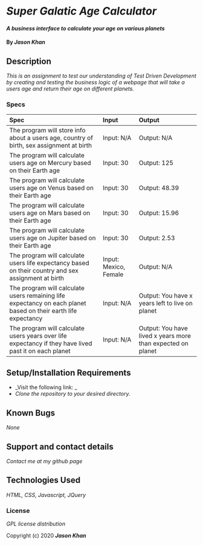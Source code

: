 # _Super Galatic Age Calculator_

#### _A business interface to calculate your age on various planets_

#### By _**Jason Khan**_

## Description

_This is an assignment to test our understanding of Test Driven Development by creating and testing the business logic of a webpage that will take a users age and return their age on different planets._

### Specs
| Spec | Input | Output |
| :-------------     | :------------- | :------------- |
| The program will store info about a users age, country of birth, sex assignment at birth  | Input: N/A | Output: N/A |
| The program will calculate users age on Mercury based on their Earth age | Input: 30 | Output: 125 |
| The program will calculate users age on Venus based on their Earth age | Input: 30 | Output: 48.39 |
| The program will calculate users age on Mars based on their Earth age | Input: 30 | Output: 15.96 |
| The program will calculate users age on Jupiter based on their Earth age | Input: 30 | Output: 2.53 |
| The program will calculate users life expectancy based on their country and sex assignment at birth | Input: Mexico, Female | Output: N/A |
| The program will calculate users remaining life expectancy on each planet based on their earth life expectancy | Input: N/A | Output: You have x years left to live on planet |
| The program will calculate users years over life expectancy if they have lived past it on each planet | Input: N/A | Output: You have lived x years more than expected on planet |


## Setup/Installation Requirements

* _Visit the following link: _
* _Clone the repository to your desired directory._

## Known Bugs

_None_

## Support and contact details

_Contact me at my github page_

## Technologies Used

_HTML, CSS, Javascript, JQuery_

### License

*GPL license distribution*

Copyright (c) 2020 **_Jason Khan_**
